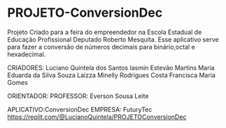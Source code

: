 # PROJETO-ConversionDec

Projeto Criado para a feira do empreendedor na Escola Estadual de Educação Profissional Deputado Roberto Mesquita.
Esse aplicativo serve para fazer a conversão de números decimais para binário,octal e hexadecimal.

CRIADORES:
Luciano Quintela dos Santos
Iasmin Estevão  Martins
Maria Eduarda da Silva Souza
Laizza Minelly Rodrigues Costa
Francisca Maria Gomes 

ORIENTADOR:
PROFESSOR: Everson Sousa Leite

APLICATIVO:ConversionDec
EMPRESA: FuturyTec
https://replit.com/@LucianoQuintela/PROJETOConversionDec
